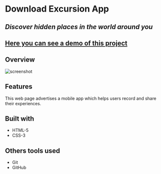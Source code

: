 # **Download Excursion App**
## *Discover hidden places in the world around you*
## [Here you can see a demo of this project](https://nycolop.github.io/excursion-advertise-web-app/)

## **Overview**
![screenshot](excursion.webp)

## **Features**
This web page advertises a mobile app which helps users record and share their experiences.

## **Built with**
* HTML-5
* CSS-3

## **Others tools used**
* Git
* GitHub
